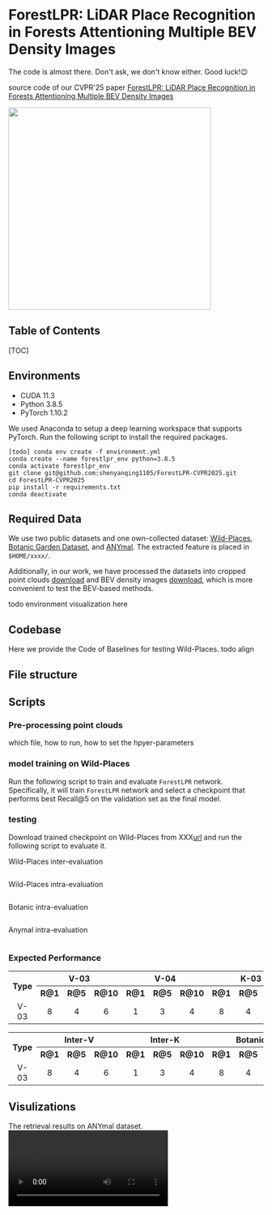 # ForestLPR: LiDAR Place Recognition in Forests Attentioning Multiple BEV Density Images

The code is almost there. Don't ask, we don't know either. Good luck!😉

source code of our CVPR'25 paper [ForestLPR: LiDAR Place Recognition in Forests Attentioning Multiple BEV Density Images]()

<img src="https://github.com/user-attachments/assets/21c49ddd-6f88-4237-bfe9-ef78bcd0e39c" width="400px">



## Table of Contents
[TOC]

## Environments

- CUDA 11.3
- Python 3.8.5
- PyTorch 1.10.2

We used Anaconda to setup a deep learning workspace that supports PyTorch. Run the following script to install the required packages.

```shell
[todo] conda env create -f environment.yml
conda create --name forestlpr_env python=3.8.5
conda activate forestlpr_env
git clone git@github.com:shenyanqing1105/ForestLPR-CVPR2025.git
cd ForestLPR-CVPR2025
pip install -r requirements.txt
conda deactivate
```

## Required Data

We use two public datasets and one own-collected dataset: [Wild-Places](https://github.com/csiro-robotics/Wild-Places), [Botanic Garden Dataset](https://github.com/robot-pesg/BotanicGarden), and [ANYmal](). The extracted feature is placed  in `$HOME/xxxx/`.

Additionally, in our work, we have processed the datasets into cropped point clouds [download]() and BEV density images [download](), which is more convenient to test the BEV-based methods.

todo environment visualization here

## Codebase

Here we provide the Code of Baselines for testing Wild-Places. todo align

## File structure


## Scripts

### Pre-processing point clouds
which file, how to run, how to set the hpyer-parameters

### model training on Wild-Places
Run the following script to train and evaluate `ForestLPR` network. Specifically, it will train `ForestLPR` network and select a checkpoint that performs best Recall@5 on the validation set as the final model.

### testing
Download trained checkpoint on Wild-Places from XXX[url]() and run the following script to evaluate it.

Wild-Places inter-evaluation

```shell

```

Wild-Places intra-evaluation

```shell

```

Botanic intra-evaluation

```shell

```

Anymal intra-evaluation

```shell

```
### Expected Performance

<table>
  <tr align="center">
    <th rowspan='2'>Type</th><th colspan='3'>V-03</th><th colspan='3'>V-04</th> <th colspan='3'>K-03</th><th colspan='3'>K-04</th>
    </tr>
  <tr align="center">
        <th> R@1 </th> <th> R@5 </th> <th> R@10 </th> <th> R@1 </th> <th> R@5 </th> <th> R@10 </th> <th> R@1 </th> <th> R@5 </th> <th> R@10 </th> <th> R@1 </th> <th> R@5 </th> <th> R@10 </th> 
  </tr>
  <tr align="center">
    <td>V-03</td> <td>8</td> <td>4</td> <td>6</td> <td>1</td> <td>3</td> <td>4</td> <td>8</td> <td>4</td> <td>6</td> <td>1</td> <td>3</td> <td>4</td>
  </tr>
</table>


<table>
  <tr align="center">
    <th rowspan='2'>Type</th><th colspan='3'>Inter-V</th><th colspan='3'>Inter-K</th> <th colspan='3'>Botanic</th><th colspan='3'>ANYmal</th>
    </tr>
  <tr align="center">
        <th> R@1 </th> <th> R@5 </th> <th> R@10 </th> <th> R@1 </th> <th> R@5 </th> <th> R@10 </th> <th> R@1 </th> <th> R@5 </th> <th> R@10 </th> <th> R@1 </th> <th> R@5 </th> <th> R@10 </th> 
  </tr>
  <tr align="center">
    <td>V-03</td> <td>8</td> <td>4</td> <td>6</td> <td>1</td> <td>3</td> <td>4</td> <td>8</td> <td>4</td> <td>6</td> <td>1</td> <td>3</td> <td>4</td>
  </tr>
</table>


## Visulizations
The retrieval results on ANYmal dataset.
<video width="315px" height="150px" src="https://github.com/user-attachments/assets/d6c128c9-4543-4967-bba6-fa707603c238.mp4"></video>



